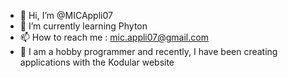 - 👋 Hi, I’m @MICAppli07
- 🌱 I’m currently learning Phyton
- 📫 How to reach me : mic.appli07@gmail.com
- 👀 I am a hobby programmer and recently, I have been creating applications with the Kodular website
<!---
MICAppli07/MICAppli07 is a ✨ special ✨ repository because its `README.md` (this file) appears on your GitHub profile.
You can click the Preview link to take a look at your changes.
- 💞️ I’m looking to collaborate on ...
- 👀 I’m interested in ...
--->
